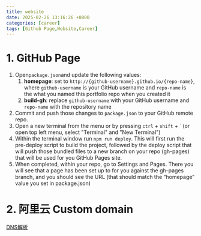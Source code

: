 ```yaml
---
title: website
date: 2025-02-26 13:16:26 +0800
categories: [career]
tags: [Github Page,Website,Career]
---
```

# 1. GitHub Page

1. Open`package.json`and update the following values:
   1. **homepage**: set to `http://{github-username}.github.io/{repo-name}`, where `github-username` is your GitHub username and `repo-name` is the what you named this portfolio repo when you created it
   2. **build-gh**: replace `github-username` with your GitHub username and `repo-name` with the repository name
2. Commit and push those changes to `package.json` to your GitHub remote repo.
3. Open a new terminal from the menu or by pressing `ctrl` + `shift` + ` (or open top left menu, select "Terminal" and "New Terminal")
4. Within the terminal window run `npm run deploy`. This will first run the pre-deploy script to build the project, followed by the deploy script that will push those bundled files to a new branch on your repo (gh-pages) that will be used for you GitHub Pages site.
5. When completed, within your repo, go to Settings and Pages. There you will see that a page has been set up to for you against the gh-pages branch, and you should see the URL (that should match the “homepage” value you set in package.json)

# 2. 阿里云 Custom domain

[DNS解析](https://dns.console.aliyun.com/?spm=5176.71615.J_5585722290.4.2e903bd4rl3p60#/dns/domainList)
